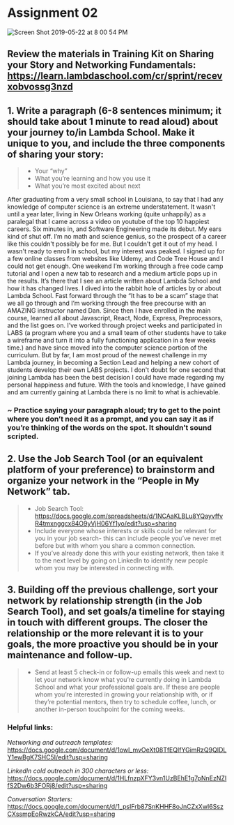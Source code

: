 # Assignment 02

![Screen Shot 2019-05-22 at 8 00 54 PM](https://user-images.githubusercontent.com/33911508/58346786-95937400-7e21-11e9-9a88-d898e36d423c.png)

## Review the materials in Training Kit on Sharing your Story and Networking Fundamentals: https://learn.lambdaschool.com/cr/sprint/recevxobvossg3nzd

## 1. Write a paragraph (6-8 sentences minimum; it should take about 1 minute to read aloud) about your journey to/in Lambda School. Make it unique to you, and include the three components of sharing your story:

> - Your “why”
> - What you’re learning and how you use it
> - What you’re most excited about next

After graduating from a very small school in Louisiana, to say that I had any knowledge of computer science is an extreme understatement. It wasn't until a year later, living in New Orleans working (quite unhappily) as a paralegal that I came across a video on youtube of the top 10 happiest careers. Six minutes in, and Software Engineering made its debut. My ears kind of shut off. I’m no math and science genius, so the prospect of a career like this couldn't possibly be for me. But I couldn't get it out of my head. I wasn't ready to enroll in school, but my interest was peaked. I signed up for a few online classes from websites like Udemy, and Code Tree House and I could not get enough. One weekend I’m working through a free code camp tutorial and I open a new tab to research and a medium article pops up in the results. It’s there that I see an article written about Lambda School and how it has changed lives. I dived into the rabbit hole of articles by or about Lambda School. Fast forward through the “It has to be a scam” stage that we all go through and I’m working through the free precourse with an AMAZING instructor named Dan. Since then I have enrolled in the main course, learned all about Javascript, React, Node, Express, Preprocessors, and the list goes on. I’ve worked through project weeks and participated in LABS (a program where you and a small team of other students have to take a wireframe and turn it into a fully functioning application in a few weeks time.) and have since moved into the computer science portion of the curriculum. But by far, I am most proud of the newest challenge in my Lambda journey, in becoming a Section Lead and helping a new cohort of students develop their own LABS projects. I don't doubt for one second that joining Lambda has been the best decision I could have made regarding my personal happiness and future. With the tools and knowledge, I have gained and am currently gaining at Lambda there is no limit to what is achievable.

### ~ Practice saying your paragraph aloud; try to get to the point where you don’t need it as a prompt, and you can say it as if you’re thinking of the words on the spot. It shouldn’t sound scripted.

## 2. Use the Job Search Tool (or an equivalent platform of your preference) to brainstorm and organize your network in the “People in My Network” tab.

> - Job Search Tool: https://docs.google.com/spreadsheets/d/1NCAaKLBLu8YQayvffvR4tmxnggcx84O9yVjH06Yf1yo/edit?usp=sharing
> - Include everyone whose interests or skills could be relevant for you in your job search- this can include people you’ve never met before but with whom you share a common connection.
> - If you’ve already done this with your existing network, then take it to the next level by going on LinkedIn to identify new people whom you may be interested in connecting with.

## 3. Building off the previous challenge, sort your network by relationship strength (in the Job Search Tool), and set goals/a timeline for staying in touch with different groups. The closer the relationship or the more relevant it is to your goals, the more proactive you should be in your maintenance and follow-up.

> - Send at least 5 check-in or follow-up emails this week and next to let your network know what you’re currently doing in Lambda School and what your professional goals are. If these are people whom you’re interested in growing your relationship with, or if they’re potential mentors, then try to schedule coffee, lunch, or another in-person touchpoint for the coming weeks.

### Helpful links:

_Networking and outreach templates:_ https://docs.google.com/document/d/1owl_mvOeXt08TfEQlfYGimRzQ9QIDLY1ewBgK7SHC5I/edit?usp=sharing

_LinkedIn cold outreach in 300 characters or less:_ https://docs.google.com/document/d/1HLfnzpXFY3vn1UzBEhE1g7pNnEzNZIfS2Dw6b3FORj8/edit?usp=sharing

_Conversation Starters:_ https://docs.google.com/document/d/1_psIFrb87SnKHHF8oJnCZxXwI6SszCXssmpEoRwzkCA/edit?usp=sharing
